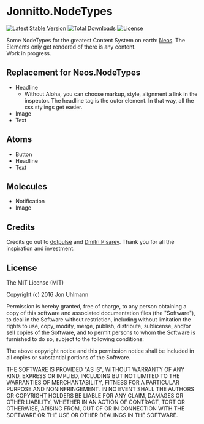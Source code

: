 Jonnitto.NodeTypes
==================

[![Latest Stable Version](https://poser.pugx.org/jonnitto/nodetypes/v/stable)](https://packagist.org/packages/jonnitto/nodetypes)
[![Total Downloads](https://poser.pugx.org/jonnitto/nodetypes/downloads)](https://packagist.org/packages/jonnitto/nodetypes)
[![License](https://poser.pugx.org/jonnitto/nodetypes/license)](https://packagist.org/packages/jonnitto/nodetypes)

Some NodeTypes for the greatest Content System on earth: [Neos](https://www.neos.io). The Elements only get rendered of there is any content.  
Work in progress.


Replacement for Neos.NodeTypes
------------------------------
* Headline
	* Without Aloha, you can choose markup, style, alignment a link in the inspector. The headline tag is the outer element. In that way, all the css stylings get easier.
* Image
* Text


Atoms
-----
* Button
* Headline
* Text


Molecules
---------
* Notification
* Image


Credits
-------

Credits go out to [dotpulse](http://dotpulse.ch) and [Dmitri Pisarev](https://github.com/dimaip). Thank you for all the inspiration and investment.


License
-------
The MIT License (MIT)

Copyright (c) 2016 Jon Uhlmann

Permission is hereby granted, free of charge, to any person obtaining a copy
of this software and associated documentation files (the "Software"), to deal
in the Software without restriction, including without limitation the rights
to use, copy, modify, merge, publish, distribute, sublicense, and/or sell
copies of the Software, and to permit persons to whom the Software is
furnished to do so, subject to the following conditions:

The above copyright notice and this permission notice shall be included in all
copies or substantial portions of the Software.

THE SOFTWARE IS PROVIDED "AS IS", WITHOUT WARRANTY OF ANY KIND, EXPRESS OR
IMPLIED, INCLUDING BUT NOT LIMITED TO THE WARRANTIES OF MERCHANTABILITY,
FITNESS FOR A PARTICULAR PURPOSE AND NONINFRINGEMENT. IN NO EVENT SHALL THE
AUTHORS OR COPYRIGHT HOLDERS BE LIABLE FOR ANY CLAIM, DAMAGES OR OTHER
LIABILITY, WHETHER IN AN ACTION OF CONTRACT, TORT OR OTHERWISE, ARISING FROM,
OUT OF OR IN CONNECTION WITH THE SOFTWARE OR THE USE OR OTHER DEALINGS IN THE
SOFTWARE.

